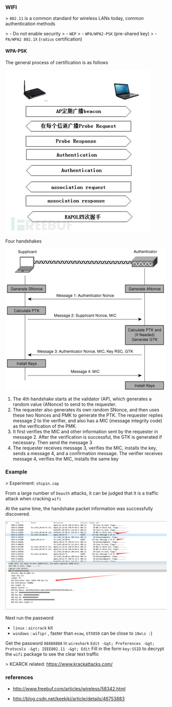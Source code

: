 ### WIFI



&gt; `802.11` is a common standard for wireless LANs today, common authentication methods
>

&gt; - Do not enable security‍‍
&gt; - `WEP‍‍`
&gt; - `WPA/WPA2-PSK` (pre-shared key)‍‍
&gt; - `PA/WPA2 802.1X` (`radius` certification)


#### WPA-PSK


The general process of certification is as follows


![wpa-psk](./figure/wpa-psk.png)



Four handshakes


![eapol](./figure/eapol.png)



1. The 4th handshake starts at the validator (AP), which generates a random value (ANonce) to send to the requester.
2. The requester also generates its own random SNonce, and then uses these two Nonces and PMK to generate the PTK. The requester replies message 2 to the verifier, and also has a MIC (message integrity code) as the verification of the PMK.
3. It first verifies the MIC and other information sent by the requester in message 2. After the verification is successful, the GTK is generated if necessary. Then send the message 3
4. The requester receives message 3, verifies the MIC, installs the key, sends a message 4, and a confirmation message. The verifier receives message 4, verifies the MIC, installs the same key


### Example


&gt; Experiment: `shipin.cap`


From a large number of `Deauth` attacks, it can be judged that it is a traffic attack when cracking `wifi`


At the same time, the handshake packet information was successfully discovered.


![shiyanba-wpa](./figure/shiyanba-wpa.png)


Next run the password


- `linux` : `aircrack` kit
- `windows` : `wifipr` , faster than `esaw`, `GTX850` can be close to `10w\s :`)


Get the password `88888888` in `wireshark` `Edit -&gt; Preferences -&gt; Protocols -&gt; IEEE802.11 -&gt; Edit` Fill in the form `key:SSID` to decrypt the `wifi` package to see the clear text traffic


&gt; KCARCK related: https://www.krackattacks.com/


### references


- http://www.freebuf.com/articles/wireless/58342.html

- http://blog.csdn.net/keekjkj/article/details/46753883
